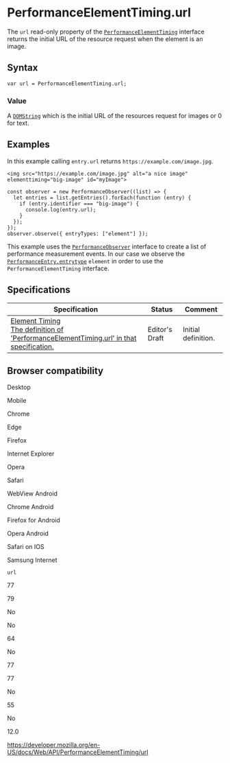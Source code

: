 PerformanceElementTiming.url
============================

The `url` read-only property of the [`PerformanceElementTiming`](../performanceelementtiming) interface returns the initial URL of the resource request when the element is an image.

Syntax
------

    var url = PerformanceElementTiming.url;

### Value

A [`DOMString`](../domstring) which is the initial URL of the resources request for images or 0 for text.

Examples
--------

In this example calling `entry.url` returns `https://example.com/image.jpg`.

    <img src="https://example.com/image.jpg" alt="a nice image" elementtiming="big-image" id="myImage">

    const observer = new PerformanceObserver((list) => {
      let entries = list.getEntries().forEach(function (entry) {
        if (entry.identifier === "big-image") {
          console.log(entry.url);
        }
      });
    });
    observer.observe({ entryTypes: ["element"] });

This example uses the [`PerformanceObserver`](../performanceobserver) interface to create a list of performance measurement events. In our case we observe the [`PerformanceEntry.entrytype`](../performanceentry/entrytype) `element` in order to use the `PerformanceElementTiming` interface.

Specifications
--------------

<table><thead><tr class="header"><th>Specification</th><th>Status</th><th>Comment</th></tr></thead><tbody><tr class="odd"><td><a href="https://wicg.github.io/element-timing/#dom-performanceelementtiming-url">Element Timing<br />
<span class="small">The definition of 'PerformanceElementTiming.url' in that specification.</span></a></td><td><span class="spec-ed">Editor's Draft</span></td><td>Initial definition.</td></tr></tbody></table>

Browser compatibility
---------------------

Desktop

Mobile

Chrome

Edge

Firefox

Internet Explorer

Opera

Safari

WebView Android

Chrome Android

Firefox for Android

Opera Android

Safari on IOS

Samsung Internet

`url`

77

79

No

No

64

No

77

77

No

55

No

12.0

<a href="https://developer.mozilla.org/en-US/docs/Web/API/PerformanceElementTiming/url" class="_attribution-link">https://developer.mozilla.org/en-US/docs/Web/API/PerformanceElementTiming/url</a>
